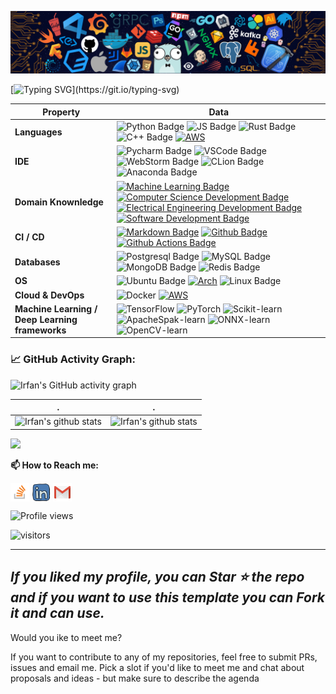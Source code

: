 ![](./src/header_.png)

[![Typing SVG](https://readme-typing-svg.herokuapp.com?color=%2336BCF7&center=true&vCenter=true&width=600&lines=Hi+there+👋,+I+am+Irfan+Danish;+Welcome+to+My+Profile!;Over+4+years+of+programming+experience;I+am+a+Machine+Learning+Engineer!;Always+learning+new+things...+Intrested+in+ML+DL+AI+DevOps+and+Web+Applications...;)](https://git.io/typing-svg)


Property | Data
--- | --- 
**Languages**  | ![Python Badge](https://img.shields.io/badge/-Python-3776AB?style=flat&logo=Python&logoColor=white) ![JS Badge](https://img.shields.io/badge/-JavaScript-3776AB?style=flat&logo=JavaScript&logoColor=white) ![Rust Badge](https://img.shields.io/badge/-Rust-3776AB?style=flat&logo=Rust&logoColor=white) ![C++ Badge](https://img.shields.io/badge/-C++-3776AB?style=flat&logo=CPlusPlus&logoColor=white) <a target="_blank" rel="noopener noreferrer" href="https://camo.githubusercontent.com/dbf04b1d9ded8b171b6191dea57451689d73885103bac994560771cc6029d70c/68747470733a2f2f696d672e736869656c64732e696f2f7374617469632f76313f6c6162656c3d253746266d6573736167653d4241534826636f6c6f723d626c7565266c6f676f3d676e752d62617368266c6f676f436f6c6f723d7768697465"><img src="https://camo.githubusercontent.com/dbf04b1d9ded8b171b6191dea57451689d73885103bac994560771cc6029d70c/68747470733a2f2f696d672e736869656c64732e696f2f7374617469632f76313f6c6162656c3d253746266d6573736167653d4241534826636f6c6f723d626c7565266c6f676f3d676e752d62617368266c6f676f436f6c6f723d7768697465" alt="AWS" style="max-width: 100%;"></a>
**IDE** | ![Pycharm Badge](https://img.shields.io/badge/-Pycharm-3776AB?style=flat&logo=Pycharm&logoColor=white) ![VSCode Badge](https://img.shields.io/badge/-VSCode-3776AB?style=flat&logo=VisualStudioCode&logoColor=white) ![WebStorm Badge](https://img.shields.io/badge/-Webstorm-3776AB?style=flat&logo=Webstorm&logoColor=white) ![CLion Badge](https://img.shields.io/badge/-CLion-3776AB?style=flat&logo=Clion&logoColor=white) ![Anaconda Badge](https://img.shields.io/badge/-Anaconda-3776AB?style=flat&logo=Anaconda&logoColor=white)
**Domain Knownledge**  | [![Machine Learning Badge](https://img.shields.io/badge/-Machine%20Learning-01D277?style=flat&logoColor=white)](https://github.com/irdanish11/irdanish11) [![Computer Science Development Badge](https://img.shields.io/badge/-Computer%20Science-FAB040?style=flat&logoColor=white)](https://github.com/search?q=user%3Airdanish11&type=Repositories) [![Electrical Engineering Development Badge](https://img.shields.io/badge/-Electrical%20Engineering-4C8CBF?style=flat&logoColor=white)](https://github.com/search?q=user%3Airdanish11&type=Repositories) [![Software Development Badge](https://img.shields.io/badge/-Software%20Development-FF6600?style=flat&logoColor=white)](https://github.com/search?q=user%3Airdanish11&type=Repositories) 
**CI / CD** | [![Markdown Badge](https://img.shields.io/badge/-Markdown-2088FF?style=flat&logo=Markdown&logoColor=white)](https://github.com/irdanish11/irdanish11) [![Github Badge](https://img.shields.io/badge/-Github%20-2088FF?style=flat&logo=Github&logoColor=white)](https://github.com/irdanish11/irdanish11) [![Github Actions Badge](https://img.shields.io/badge/-Git%20-2088FF?style=flat&logo=Git&logoColor=white)](https://github.com/irdanish11/irdanish11)
**Databases**  | ![Postgresql Badge](https://img.shields.io/badge/-PostgreSQL-3776AB?style=flat&logo=Postgresql&logoColor=white) ![MySQL Badge](https://img.shields.io/badge/-MySQL-3776AB?style=flat&logo=MySQL&logoColor=white) ![MongoDB Badge](https://img.shields.io/badge/-MongoDB-3776AB?style=flat&logo=MongoDB&logoColor=white) ![Redis Badge](https://img.shields.io/badge/-Redis-3776AB?style=flat&logo=Redis&logoColor=white)
**OS**  | ![Ubuntu Badge](https://img.shields.io/badge/-Ubuntu-3776AB?style=flat&logo=Ubuntu&logoColor=white) <a target="_blank" rel="noopener noreferrer" href="https://camo.githubusercontent.com/819cadcc47dabf848020012047d45aeba0b96b78bd6bde0bef8958ca56f2105f/68747470733a2f2f696d672e736869656c64732e696f2f62616467652f417263685f4c696e75782d3137393344313f6c6f676f3d617263682d6c696e7578266c6f676f436f6c6f723d7768697465"><img src="https://camo.githubusercontent.com/819cadcc47dabf848020012047d45aeba0b96b78bd6bde0bef8958ca56f2105f/68747470733a2f2f696d672e736869656c64732e696f2f62616467652f417263685f4c696e75782d3137393344313f6c6f676f3d617263682d6c696e7578266c6f676f436f6c6f723d7768697465" alt="Arch" style="max-width: 100%;"></a> ![Linux Badge](https://img.shields.io/badge/-Linux-3776AB?style=flat&logo=Linux&logoColor=white)
**Cloud & DevOps**  | ![Docker](https://img.shields.io/badge/Docker-F9AB00?style=for-the-badge&logo=docker&color=525252) <a target="_blank" rel="noopener noreferrer" href="https://camo.githubusercontent.com/a043eb2dbd182fc05a2ac24020c2e8900d41f2aa5dce7920c2942a8362146d13/68747470733a2f2f696d672e736869656c64732e696f2f62616467652f2d6177732d3333333f7374796c653d666f722d7468652d6261646765266c6f676f3d616d617a6f6e2d617773"><img src="https://camo.githubusercontent.com/a043eb2dbd182fc05a2ac24020c2e8900d41f2aa5dce7920c2942a8362146d13/68747470733a2f2f696d672e736869656c64732e696f2f62616467652f2d6177732d3333333f7374796c653d666f722d7468652d6261646765266c6f676f3d616d617a6f6e2d617773" alt="AWS" style="max-width: 100%;"></a>
**Machine Learning / Deep Learning frameworks**  | ![TensorFlow](http://img.shields.io/badge/-TensorFlow-eee?style=flat-square&logo=tensorflow&logoColor=FF6F00) ![PyTorch](http://img.shields.io/badge/-PyTorch-eee?style=flat-square&logo=pytorch&logoColor=EE4C2C) ![Scikit-learn](http://img.shields.io/badge/-Scikit--Learn-eee?style=flat-square&logo=scikit-learn&logoColor=e26d00) ![ApacheSpak-learn](http://img.shields.io/badge/-Apache--Spark-eee?style=flat-square&logo=apache-spark&logoColor=e26d00) ![ONNX-learn](http://img.shields.io/badge/-ONNX-eee?style=flat-square&logo=onnx&logoColor=e26d00) ![OpenCV-learn](http://img.shields.io/badge/-OpenCV-eee?style=flat-square&logo=opencv&logoColor=e26d00)

<!--   GitHub stats graph -->
### 📈 GitHub Activity Graph:
![Irfan's GitHub activity graph](https://activity-graph.herokuapp.com/graph?username=irdanish11&hide_border=true&theme=redical)

 . | .
--- | --- 
![Irfan's github stats](https://github-readme-stats.vercel.app/api?username=irdanish11&show_icons=true&theme=radical&include_all_commits=true) | ![Irfan's github stats](https://github-readme-stats.vercel.app/api/top-langs/?username=irdanish11&theme=radical&layout=compact)

<img src="https://github-readme-streak-stats.herokuapp.com/?user=irdanish11"></img>


**📫 How to Reach me:**
<p align="left">
<a href="https://stackoverflow.com/users/6350067/irfan-danish" target="blank"><img align="center" src="https://raw.githubusercontent.com/irdanish11/irdanish11/master/assets/stackoverflow.png" alt="irdanish11" height="30" width="30" /></a>
<a href="https://www.linkedin.com/in/irdanish/" target="blank"><img align="center" src="https://raw.githubusercontent.com/irdanish11/irdanish11/master/assets/linkedin.svg" alt="irdanish11" height="30" width="30" /></a>
<a href="mailto:irdanish.dev@gmail.com" target="blank"><img align="center" src="https://raw.githubusercontent.com/irdanish11/irdanish11/master/assets/gmail.svg" alt="Gmail" height="30" width="30" /></a>
</p>



![Profile views](https://gpvc.arturio.dev/irdanish11)

<p align="left">
<img src="https://visitor-badge.laobi.icu/badge?page_id=irdanish11.irdanish11" alt="visitors"/>
</p>


---
  *If you liked my profile, you can Star ⭐ the repo and if you want to use this template you can Fork it and can use.*
---
Would you ike to meet me?

If you want to contribute to any of my repositories, feel free to submit PRs, issues and email me. Pick a slot if you'd like to meet me and chat about proposals and ideas - but make sure to describe the agenda
  
